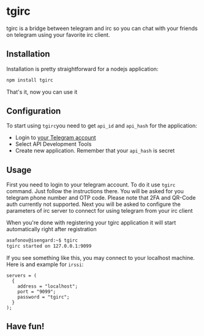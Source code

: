 tgirc
=====

tgirc is a bridge between telegram and irc so you can chat with your friends on telegram using your favorite irc client.

Installation
------------

Installation is pretty straightforward for a nodejs application:

```bash
npm install tgirc
```

That's it, now you can use it

Configuration
-------------

To start using `tgirc`you need to get `api_id` and `api_hash` for the application:

* Login to [your Telegram account](https://my.telegram.org)
* Select API Development Tools
* Create new application. Remember that your `api_hash` is secret

Usage
-----

First you need to login to your telegram account. To do it use `tgirc` command. Just follow the instructions there. You will be asked for you telegram phone number and OTP code. Please note that 2FA and QR-Code auth currently not supported. Next you will be asked to configure the parameters of irc server to connect for using telegram from your irc client

When you're done with registering your tgirc application it will start automatically right after registration

```bash
asafonov@isengard:~$ tgirc
tgirc started on 127.0.0.1:9099
```

If you see something like this, you may connect to your localhost machine. Here is and example for `irssi`:

```
servers = (
  {
    address = "localhost";
    port = "9099";
    password = "tgirc";
  }
);
```

Have fun!
---------
